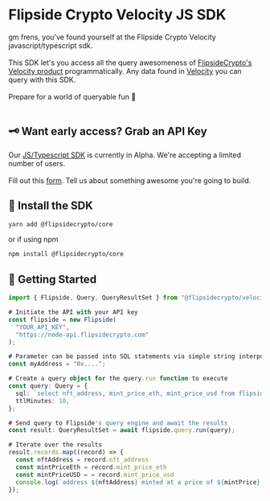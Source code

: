 # Flipside Crypto Velocity JS SDK

gm frens, you've found yourself at the Flipside Crypto Velocity javascript/typescript sdk.
<br>
<br>
This SDK let's you access all the query awesomeness of [FlipsideCrypto's Velocity product](https://app.flipsidecrypto.com) programmatically. Any data found in [Velocity](https://app.flipsidecrypto.com) you can query with this SDK.
<br>
<br>
Prepare for a world of queryable fun 🥳
<br>
<br>

## 🗝 Want early access? Grab an API Key

Our [JS/Typescript SDK](./js/) is currently in Alpha. We're accepting a limited number of users.
<br>
<br>
Fill out this [form](https://forms.gle/Hii64SznA9B9dhLJ8). Tell us about something awesome you're going to build.
<br>

## 💾 Install the SDK

```bash
yarn add @flipsidecrypto/core
```

or if using npm

```bash
npm install @flipsidecrypto/core
```

## 🦾 Getting Started

```typescript
import { Flipside, Query, QueryResultSet } from "@flipsidecrypto/velocity";

# Initiate the API with your API key
const flipside = new Flipside(
  "YOUR_API_KEY",
  "https://node-api.flipsidecrypto.com"
);

# Parameter can be passed into SQL statements via simple string interpolation
const myAddress = "0x....";

# Create a query object for the query.run function to execute
const query: Query = {
  sql: `select nft_address, mint_price_eth, mint_price_usd from flipside_prod_db.ethereum_core.ez_nft_mints where nft_to_address = LOWER('${myAddress}')`,
  ttlMinutes: 10,
};

# Send query to Flipside's query engine and await the results
const result: QueryResultSet = await flipside.query.run(query);

# Iterate over the results
result.records.map((record) => {
  const nftAddress = record.nft_address
  const mintPriceEth = record.mint_price_eth
  const mintPriceUSD = = record.mint_price_usd
  console.log(`address ${nftAddress} minted at a price of ${mintPrice} ETH or $${mintPriceUSD} USD`);
});
```
